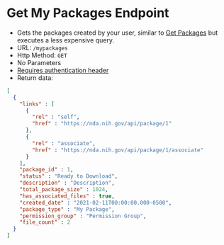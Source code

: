 Get My Packages Endpoint
========================
- Gets the packages created by your user, similar to
[Get Packages](GET_PACKAGES.md) but executes a less expensive query.
- URL: `/mypackages`
- Http Method: `GET`
- No Parameters
- [Requires authentication header](AUTHENTICATION.md)
- Return data:
```json
[
  {
    "links" : [
      {
        "rel" : "self",
        "href" : "https://nda.nih.gov/api/package/1"
      },
      {
        "rel" : "associate",
        "href" : "https://nda.nih.gov/api/package/1/associate"
      }
    ],
    "package_id" : 1,
    "status" : "Ready to Download",
    "description" : "Description",
    "total_package_size" : 1024,
    "has_associated_files" : true,
    "created_date" : "2021-02-11T00:00:00.000-0500",
    "package_type" : "My Package",
    "permission_group" : "Permission Group",
    "file_count" : 2
  }
]
```